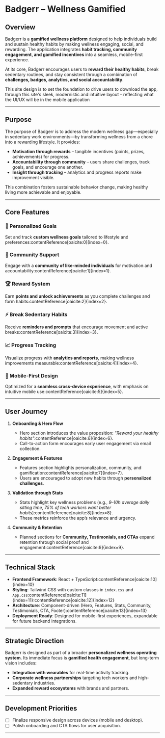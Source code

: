 # Badgerr – Wellness Gamified

## Overview
Badgerr is a **gamified wellness platform** designed to help individuals build and sustain healthy habits by making wellness engaging, social, and rewarding. The application integrates **habit tracking, community engagement, and gamified incentives** into a seamless, mobile-first experience.  

At its core, Badgerr encourages users to **reward their healthy habits**, break sedentary routines, and stay consistent through a combination of **challenges, badges, analytics, and social accountability**.

This site design is to set the foundation to drive users to download the app, through this site's sleek, modernistic and intuitive layout - reflecting what the UI/UX will be in the mobile application

---

## Purpose
The purpose of Badgerr is to address the modern wellness gap—especially in sedentary work environments—by transforming wellness from a chore into a rewarding lifestyle. It provides:
- **Motivation through rewards** – tangible incentives (points, prizes, achievements) for progress.  
- **Accountability through community** – users share challenges, track goals, and encourage one another.  
- **Insight through tracking** – analytics and progress reports make improvement visible.  

This combination fosters sustainable behavior change, making healthy living more achievable and enjoyable.

---

## Core Features
### 🎯 Personalized Goals
Set and track **custom wellness goals** tailored to lifestyle and preferences:contentReference[oaicite:0]{index=0}.

### 👥 Community Support
Engage with a **community of like-minded individuals** for motivation and accountability:contentReference[oaicite:1]{index=1}.

### 🏆 Reward System
Earn **points and unlock achievements** as you complete challenges and form habits:contentReference[oaicite:2]{index=2}.

### ⚡️ Break Sedentary Habits
Receive **reminders and prompts** that encourage movement and active breaks:contentReference[oaicite:3]{index=3}.

### 📈 Progress Tracking
Visualize progress with **analytics and reports**, making wellness improvements measurable:contentReference[oaicite:4]{index=4}.

### 📱 Mobile-First Design
Optimized for a **seamless cross-device experience**, with emphasis on intuitive mobile use:contentReference[oaicite:5]{index=5}.

---

## User Journey
1. **Onboarding & Hero Flow**  
   - Hero section introduces the value proposition: *"Reward your healthy habits"*:contentReference[oaicite:6]{index=6}.  
   - Call-to-action form encourages early user engagement via email collection.  

2. **Engagement & Features**  
   - Features section highlights personalization, community, and gamification:contentReference[oaicite:7]{index=7}.  
   - Users are encouraged to adopt new habits through **personalized challenges**.

3. **Validation through Stats**  
   - Stats highlight key wellness problems (e.g., *9–10h average daily sitting time*, *75% of tech workers want better habits*):contentReference[oaicite:8]{index=8}.  
   - These metrics reinforce the app’s relevance and urgency.  

4. **Community & Retention**  
   - Planned sections for **Community, Testimonials, and CTAs** expand retention through social proof and engagement:contentReference[oaicite:9]{index=9}.

---

## Technical Stack
- **Frontend Framework**: React + TypeScript:contentReference[oaicite:10]{index=10}  
- **Styling**: Tailwind CSS with custom classes in `index.css` and `App.css`:contentReference[oaicite:11]{index=11}:contentReference[oaicite:12]{index=12}  
- **Architecture**: Component-driven (Hero, Features, Stats, Community, Testimonials, CTA, Footer):contentReference[oaicite:13]{index=13}  
- **Deployment Ready**: Designed for mobile-first experiences, expandable for future backend integrations.

---

## Strategic Direction
Badgerr is designed as part of a broader **personalized wellness operating system**. Its immediate focus is **gamified health engagement**, but long-term vision includes:
- **Integration with wearables** for real-time activity tracking.  
- **Corporate wellness partnerships** targeting tech workers and high-sedentary industries.  
- **Expanded reward ecosystems** with brands and partners.  

---

## Development Priorities
- [ ] Finalize responsive design across devices (mobile and desktop).    
- [ ] Polish onboarding and CTA flows for user acquisition.  

---
